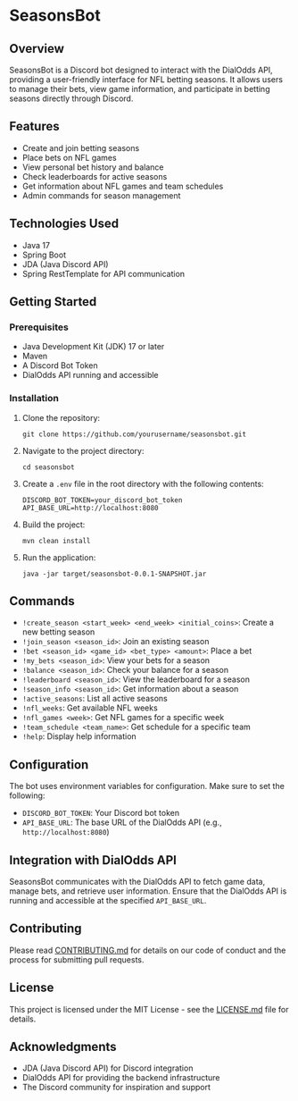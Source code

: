 # SeasonsBot

## Overview

SeasonsBot is a Discord bot designed to interact with the DialOdds API, providing a user-friendly interface for NFL betting seasons. It allows users to manage their bets, view game information, and participate in betting seasons directly through Discord.

## Features

- Create and join betting seasons
- Place bets on NFL games
- View personal bet history and balance
- Check leaderboards for active seasons
- Get information about NFL games and team schedules
- Admin commands for season management

## Technologies Used

- Java 17
- Spring Boot
- JDA (Java Discord API)
- Spring RestTemplate for API communication

## Getting Started

### Prerequisites

- Java Development Kit (JDK) 17 or later
- Maven
- A Discord Bot Token
- DialOdds API running and accessible

### Installation

1. Clone the repository:
   ```
   git clone https://github.com/yourusername/seasonsbot.git
   ```

2. Navigate to the project directory:
   ```
   cd seasonsbot
   ```

3. Create a `.env` file in the root directory with the following contents:
   ```
   DISCORD_BOT_TOKEN=your_discord_bot_token
   API_BASE_URL=http://localhost:8080
   ```

4. Build the project:
   ```
   mvn clean install
   ```

5. Run the application:
   ```
   java -jar target/seasonsbot-0.0.1-SNAPSHOT.jar
   ```

## Commands

- `!create_season <start_week> <end_week> <initial_coins>`: Create a new betting season
- `!join_season <season_id>`: Join an existing season
- `!bet <season_id> <game_id> <bet_type> <amount>`: Place a bet
- `!my_bets <season_id>`: View your bets for a season
- `!balance <season_id>`: Check your balance for a season
- `!leaderboard <season_id>`: View the leaderboard for a season
- `!season_info <season_id>`: Get information about a season
- `!active_seasons`: List all active seasons
- `!nfl_weeks`: Get available NFL weeks
- `!nfl_games <week>`: Get NFL games for a specific week
- `!team_schedule <team_name>`: Get schedule for a specific team
- `!help`: Display help information

## Configuration

The bot uses environment variables for configuration. Make sure to set the following:

- `DISCORD_BOT_TOKEN`: Your Discord bot token
- `API_BASE_URL`: The base URL of the DialOdds API (e.g., `http://localhost:8080`)

## Integration with DialOdds API

SeasonsBot communicates with the DialOdds API to fetch game data, manage bets, and retrieve user information. Ensure that the DialOdds API is running and accessible at the specified `API_BASE_URL`.

## Contributing

Please read [CONTRIBUTING.md](CONTRIBUTING.md) for details on our code of conduct and the process for submitting pull requests.

## License

This project is licensed under the MIT License - see the [LICENSE.md](LICENSE.md) file for details.

## Acknowledgments

- JDA (Java Discord API) for Discord integration
- DialOdds API for providing the backend infrastructure
- The Discord community for inspiration and support